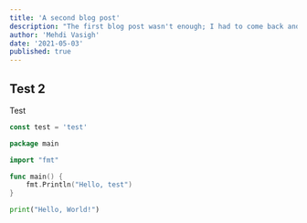 ```yaml
---
title: 'A second blog post'
description: "The first blog post wasn't enough; I had to come back and write more about Svelte and SvelteKit."
author: 'Mehdi Vasigh'
date: '2021-05-03'
published: true
---
```


## Test 2

Test

```js
const test = 'test'
```

```go
package main

import "fmt"

func main() {
    fmt.Println("Hello, test")
}
```

```python
print("Hello, World!")
```
